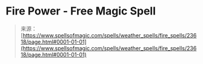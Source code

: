 <!--yml
category: 未分类
date: 2024-06-12 19:08:52
-->

# Fire Power - Free Magic Spell

> 来源：[https://www.spellsofmagic.com/spells/weather_spells/fire_spells/23618/page.html#0001-01-01](https://www.spellsofmagic.com/spells/weather_spells/fire_spells/23618/page.html#0001-01-01)